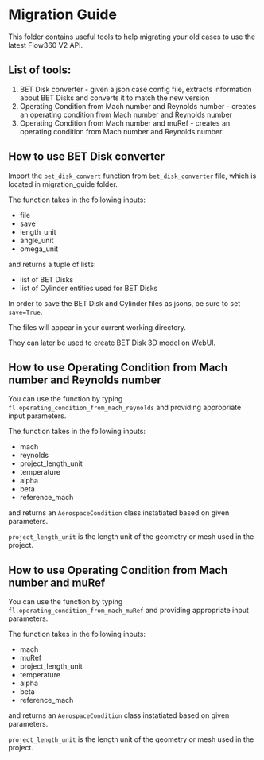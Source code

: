 # Migration Guide

This folder contains useful tools to help migrating your old cases to use the latest Flow360 V2 API. 

## List of tools:

1. BET Disk converter - given a json case config file, extracts information about BET Disks and converts it to match the new version
2. Operating Condition from Mach number and Reynolds number - creates an operating condition from Mach number and Reynolds number
3. Operating Condition from Mach number and muRef - creates an operating condition from Mach number and Reynolds number

## How to use BET Disk converter

Import the `bet_disk_convert` function from `bet_disk_converter` file, which is located in migration_guide folder.

The function takes in the following inputs:
- file
- save
- length_unit
- angle_unit
- omega_unit

and returns a tuple of lists:
- list of BET Disks
- list of Cylinder entities used for BET Disks

In order to save the BET Disk and Cylinder files as jsons, be sure to set `save=True`.

The files will appear in your current working directory.

They can later be used to create BET Disk 3D model on WebUI.

## How to use Operating Condition from Mach number and Reynolds number

You can use the function by typing `fl.operating_condition_from_mach_reynolds` and providing appropriate input parameters.

The function takes in the following inputs:
- mach
- reynolds
- project_length_unit
- temperature
- alpha
- beta
- reference_mach

and returns an `AerospaceCondition` class instatiated based on given parameters.

`project_length_unit` is the length unit of the geometry or mesh used in the project.

## How to use Operating Condition from Mach number and muRef

You can use the function by typing `fl.operating_condition_from_mach_muRef` and providing appropriate input parameters.

The function takes in the following inputs:
- mach
- muRef
- project_length_unit
- temperature
- alpha
- beta
- reference_mach

and returns an `AerospaceCondition` class instatiated based on given parameters.

`project_length_unit` is the length unit of the geometry or mesh used in the project.